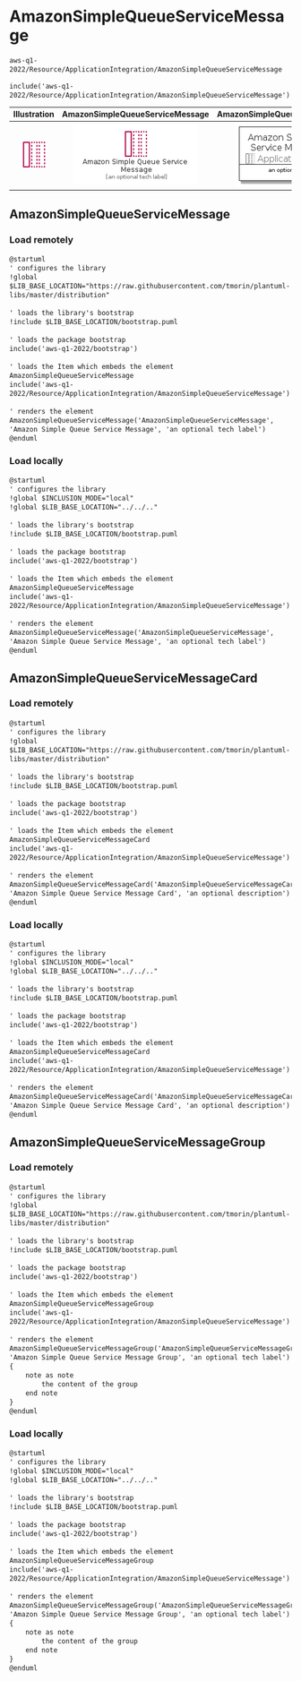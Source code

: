 # AmazonSimpleQueueServiceMessage


```text
aws-q1-2022/Resource/ApplicationIntegration/AmazonSimpleQueueServiceMessage
```

```text
include('aws-q1-2022/Resource/ApplicationIntegration/AmazonSimpleQueueServiceMessage')
```



| Illustration | AmazonSimpleQueueServiceMessage | AmazonSimpleQueueServiceMessageCard | AmazonSimpleQueueServiceMessageGroup |
| :---: | :---: | :---: | :---: |
| ![illustration for Illustration](../../../aws-q1-2022/Resource/ApplicationIntegration/AmazonSimpleQueueServiceMessage.png) | ![illustration for AmazonSimpleQueueServiceMessage](../../../aws-q1-2022/Resource/ApplicationIntegration/AmazonSimpleQueueServiceMessage.Local.png) | ![illustration for AmazonSimpleQueueServiceMessageCard](../../../aws-q1-2022/Resource/ApplicationIntegration/AmazonSimpleQueueServiceMessageCard.Local.png) | ![illustration for AmazonSimpleQueueServiceMessageGroup](../../../aws-q1-2022/Resource/ApplicationIntegration/AmazonSimpleQueueServiceMessageGroup.Local.png) |




## AmazonSimpleQueueServiceMessage

### Load remotely
```plantuml
@startuml
' configures the library
!global $LIB_BASE_LOCATION="https://raw.githubusercontent.com/tmorin/plantuml-libs/master/distribution"

' loads the library's bootstrap
!include $LIB_BASE_LOCATION/bootstrap.puml

' loads the package bootstrap
include('aws-q1-2022/bootstrap')

' loads the Item which embeds the element AmazonSimpleQueueServiceMessage
include('aws-q1-2022/Resource/ApplicationIntegration/AmazonSimpleQueueServiceMessage')

' renders the element
AmazonSimpleQueueServiceMessage('AmazonSimpleQueueServiceMessage', 'Amazon Simple Queue Service Message', 'an optional tech label')
@enduml
```

### Load locally
```plantuml
@startuml
' configures the library
!global $INCLUSION_MODE="local"
!global $LIB_BASE_LOCATION="../../.."

' loads the library's bootstrap
!include $LIB_BASE_LOCATION/bootstrap.puml

' loads the package bootstrap
include('aws-q1-2022/bootstrap')

' loads the Item which embeds the element AmazonSimpleQueueServiceMessage
include('aws-q1-2022/Resource/ApplicationIntegration/AmazonSimpleQueueServiceMessage')

' renders the element
AmazonSimpleQueueServiceMessage('AmazonSimpleQueueServiceMessage', 'Amazon Simple Queue Service Message', 'an optional tech label')
@enduml
```

## AmazonSimpleQueueServiceMessageCard

### Load remotely
```plantuml
@startuml
' configures the library
!global $LIB_BASE_LOCATION="https://raw.githubusercontent.com/tmorin/plantuml-libs/master/distribution"

' loads the library's bootstrap
!include $LIB_BASE_LOCATION/bootstrap.puml

' loads the package bootstrap
include('aws-q1-2022/bootstrap')

' loads the Item which embeds the element AmazonSimpleQueueServiceMessageCard
include('aws-q1-2022/Resource/ApplicationIntegration/AmazonSimpleQueueServiceMessage')

' renders the element
AmazonSimpleQueueServiceMessageCard('AmazonSimpleQueueServiceMessageCard', 'Amazon Simple Queue Service Message Card', 'an optional description')
@enduml
```

### Load locally
```plantuml
@startuml
' configures the library
!global $INCLUSION_MODE="local"
!global $LIB_BASE_LOCATION="../../.."

' loads the library's bootstrap
!include $LIB_BASE_LOCATION/bootstrap.puml

' loads the package bootstrap
include('aws-q1-2022/bootstrap')

' loads the Item which embeds the element AmazonSimpleQueueServiceMessageCard
include('aws-q1-2022/Resource/ApplicationIntegration/AmazonSimpleQueueServiceMessage')

' renders the element
AmazonSimpleQueueServiceMessageCard('AmazonSimpleQueueServiceMessageCard', 'Amazon Simple Queue Service Message Card', 'an optional description')
@enduml
```

## AmazonSimpleQueueServiceMessageGroup

### Load remotely
```plantuml
@startuml
' configures the library
!global $LIB_BASE_LOCATION="https://raw.githubusercontent.com/tmorin/plantuml-libs/master/distribution"

' loads the library's bootstrap
!include $LIB_BASE_LOCATION/bootstrap.puml

' loads the package bootstrap
include('aws-q1-2022/bootstrap')

' loads the Item which embeds the element AmazonSimpleQueueServiceMessageGroup
include('aws-q1-2022/Resource/ApplicationIntegration/AmazonSimpleQueueServiceMessage')

' renders the element
AmazonSimpleQueueServiceMessageGroup('AmazonSimpleQueueServiceMessageGroup', 'Amazon Simple Queue Service Message Group', 'an optional tech label') {
    note as note
        the content of the group
    end note
}
@enduml
```

### Load locally
```plantuml
@startuml
' configures the library
!global $INCLUSION_MODE="local"
!global $LIB_BASE_LOCATION="../../.."

' loads the library's bootstrap
!include $LIB_BASE_LOCATION/bootstrap.puml

' loads the package bootstrap
include('aws-q1-2022/bootstrap')

' loads the Item which embeds the element AmazonSimpleQueueServiceMessageGroup
include('aws-q1-2022/Resource/ApplicationIntegration/AmazonSimpleQueueServiceMessage')

' renders the element
AmazonSimpleQueueServiceMessageGroup('AmazonSimpleQueueServiceMessageGroup', 'Amazon Simple Queue Service Message Group', 'an optional tech label') {
    note as note
        the content of the group
    end note
}
@enduml
```

